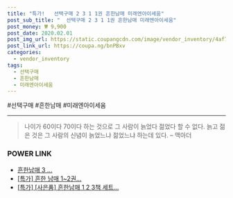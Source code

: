 ```yaml
--- 
title: "특가!   선택구매 2 3 1 1권 흔한남매 미래엔아이세움" 
post_sub_title: "  선택구매 2 3 1 1권 흔한남매 미래엔아이세움" 
post_money: ₩ 9,900 
post_date: 2020.02.01 
post_img_url: https://static.coupangcdn.com/image/vendor_inventory/4af7/35737b3b6aa39283d566b9e0b8c1ebdd5a9e99384ff47169c529d9a41c93.jpg 
post_link_url: https://coupa.ng/bnPBxv 
categories: 
  - vendor_inventory 
tags: 
  - 선택구매 
  - 흔한남매 
  - 미래엔아이세움 
--- 
```

  #선택구매 #흔한남매 #미래엔아이세움 
<hr> 

> 나이가 60이다 70이다 하는 것으로 그 사람이 늙었다 젊었다 할 수 없다. 늙고 젊은 것은 그 사람의 신념이 늙었느냐 젊었느냐 하는데 있다. – 맥아더 


### POWER LINK

* <a href="https://blog.naver.com/sakai111/221785749404" target="_blank">흔한남매 3 ...</a>
* <a href="https://blog.naver.com/santokki14/221792746393" target="_blank">[특가] 흔한 남매 1~2권...</a>
* <a href="https://blog.naver.com/an0733/221785795902" target="_blank">[특가] [사은품] 흔한남매 1 2 3책 세트...</a>
